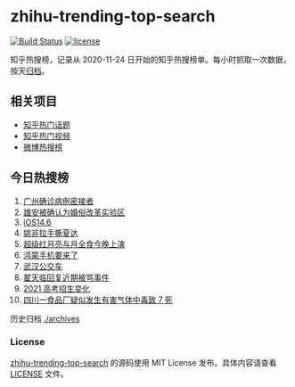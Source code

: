 # zhihu-trending-top-search

[![Build Status](https://github.com/justjavac/zhihu-trending-top-search/workflows/ci/badge.svg?branch=main)](https://github.com/justjavac/zhihu-trending-top-search/actions)
[![license](https://img.shields.io/github/license/justjavac/zhihu-trending-top-search)](https://github.com/justjavac/zhihu-trending-top-search/blob/main/LICENSE)

知乎热搜榜，记录从 2020-11-24 日开始的知乎热搜榜单。每小时抓取一次数据，按天[归档](./archives)。

## 相关项目

- [知乎热门话题](https://github.com/justjavac/zhihu-trending-hot-questions)
- [知乎热门视频](https://github.com/justjavac/zhihu-trending-hot-video)
- [微博热搜榜](https://github.com/justjavac/weibo-trending-hot-search)

## 今日热搜榜

<!-- BEGIN -->
<!-- 最后更新时间 Thu May 27 2021 03:44:09 GMT+0800 (China Standard Time) -->

1. [广州确诊病例密接者](https://www.zhihu.com/search?q=广州疫情)
2. [雄安被确认为婚俗改革实验区](https://www.zhihu.com/search?q=雄安)
3. [iOS14.6](https://www.zhihu.com/search?q=ios14.6)
4. [姚非拉手撕夏达](https://www.zhihu.com/search?q=夏达)
5. [超级红月亮与月全食今晚上演](https://www.zhihu.com/search?q=超级红月亮)
6. [鸿蒙手机要来了](https://www.zhihu.com/search?q=华为鸿蒙)
7. [武汉公交车](https://www.zhihu.com/search?q=武汉公交车)
8. [翟天临回复近期被骂事件](https://www.zhihu.com/search?q=翟天临回复)
9. [2021 高考招生变化](https://www.zhihu.com/search?q=高考招生)
10. [四川一食品厂疑似发生有害气体中毒致 7 死](https://www.zhihu.com/search?q=四川食品厂)

<!-- END -->

历史归档 [./archives](./archives)

### License

[zhihu-trending-top-search](https://github.com/justjavac/zhihu-trending-top-search)
的源码使用 MIT License 发布。具体内容请查看 [LICENSE](./LICENSE) 文件。
